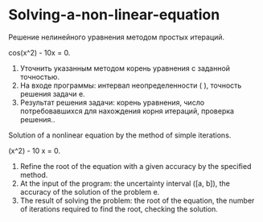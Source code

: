 # Solving-a-non-linear-equation

Решение нелинейного уравнения методом простых итераций.

cos(x^2) - 10x = 0.

1.	Уточнить указанным методом корень уравнения с заданной точностью.
2.	На входе программы: интервал неопределенности ( ), точность решения задачи e.
3.	Результат решения задачи: корень уравнения, число потребовавшихся для нахождения корня итераций, проверка решения..


Solution of a nonlinear equation by the method of simple iterations.

(x^2) - 10 x = 0.

1. Refine the root of the equation with a given accuracy by the specified method.
2. At the input of the program: the uncertainty interval ([a, b]), the accuracy of the solution of the problem e.
3. The result of solving the problem: the root of the equation, the number of iterations required to find the root, checking the solution.

